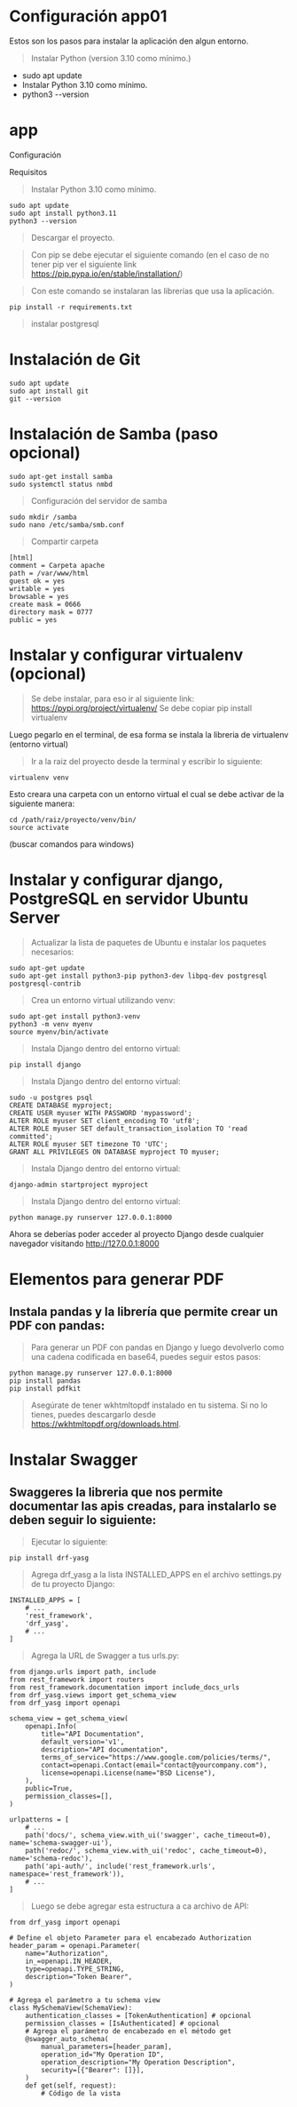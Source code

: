 # Configuración app01

Estos son los pasos para instalar la aplicación den algun entorno.

> Instalar Python (version 3.10 como mínimo.)

+ sudo apt update
+ Instalar Python 3.10 como mínimo.
+ python3 --version



# app
Configuración

Requisitos

> Instalar Python 3.10 como mínimo.

    sudo apt update
    sudo apt install python3.11
    python3 --version

> Descargar el proyecto.

> Con pip se debe ejecutar el siguiente comando
(en el caso de no tener pip ver el siguiente link https://pip.pypa.io/en/stable/installation/)

> Con este comando se instalaran las librerías que usa la aplicación. 

    pip install -r requirements.txt
    
> instalar postgresql

# Instalación de Git

    sudo apt update
    sudo apt install git
    git --version

# Instalación de Samba  (paso opcional)

    sudo apt-get install samba
    sudo systemctl status nmbd

> Configuración del servidor de samba

    sudo mkdir /samba
    sudo nano /etc/samba/smb.conf

> Compartir carpeta

    [html]
    comment = Carpeta apache
    path = /var/www/html
    guest ok = yes
    writable = yes
    browsable = yes
    create mask = 0666
    directory mask = 0777
    public = yes

# Instalar y configurar virtualenv (opcional)

> Se debe instalar, para eso ir al siguiente link: https://pypi.org/project/virtualenv/
> Se debe copiar
    pip install virtualenv
    
  Luego pegarlo en el terminal, de esa forma se instala la libreria de virtualenv (entorno virtual)

> Ir a la raiz del proyecto desde la terminal y escribir lo siguiente:

    virtualenv venv
    
  Esto creara una carpeta con un entorno virtual el cual se debe activar de la siguiente manera:
    
    cd /path/raiz/proyecto/venv/bin/
    source activate
  
  (buscar comandos para windows)
  
# Instalar y configurar django, PostgreSQL en servidor Ubuntu Server
        
> Actualizar la lista de paquetes de Ubuntu e instalar los paquetes necesarios:
    
    sudo apt-get update
    sudo apt-get install python3-pip python3-dev libpq-dev postgresql postgresql-contrib
        
> Crea un entorno virtual utilizando venv:
    
    sudo apt-get install python3-venv
    python3 -m venv myenv
    source myenv/bin/activate
    
> Instala Django dentro del entorno virtual:

    pip install django
    
> Instala Django dentro del entorno virtual:

    sudo -u postgres psql
    CREATE DATABASE myproject;
    CREATE USER myuser WITH PASSWORD 'mypassword';
    ALTER ROLE myuser SET client_encoding TO 'utf8';
    ALTER ROLE myuser SET default_transaction_isolation TO 'read committed';
    ALTER ROLE myuser SET timezone TO 'UTC';
    GRANT ALL PRIVILEGES ON DATABASE myproject TO myuser;

> Instala Django dentro del entorno virtual:

    django-admin startproject myproject

> Instala Django dentro del entorno virtual:

    python manage.py runserver 127.0.0.1:8000
    
Ahora se deberías poder acceder al proyecto Django desde cualquier navegador visitando http://127.0.0.1:8000


# Elementos para generar PDF

## Instala pandas y la librería que permite crear un PDF con pandas:

> Para generar un PDF con pandas en Django y luego devolverlo como una cadena codificada en base64, puedes seguir estos pasos:

    python manage.py runserver 127.0.0.1:8000
    pip install pandas
    pip install pdfkit
    
> Asegúrate de tener wkhtmltopdf instalado en tu sistema. Si no lo tienes, puedes descargarlo desde https://wkhtmltopdf.org/downloads.html.


# Instalar Swagger

## Swaggeres la libreria que nos permite documentar las apis creadas, para instalarlo se deben seguir lo siguiente:

> Ejecutar lo siguiente:

    pip install drf-yasg
    
> Agrega drf_yasg a la lista INSTALLED_APPS en el archivo settings.py de tu proyecto Django:

    INSTALLED_APPS = [
        # ...
        'rest_framework',
        'drf_yasg',
        # ...
    ]

> Agrega la URL de Swagger a tus urls.py:

    from django.urls import path, include
    from rest_framework import routers
    from rest_framework.documentation import include_docs_urls
    from drf_yasg.views import get_schema_view
    from drf_yasg import openapi

    schema_view = get_schema_view(
        openapi.Info(
            title="API Documentation",
            default_version='v1',
            description="API documentation",
            terms_of_service="https://www.google.com/policies/terms/",
            contact=openapi.Contact(email="contact@yourcompany.com"),
            license=openapi.License(name="BSD License"),
        ),
        public=True,
        permission_classes=[],
    )

    urlpatterns = [
        # ...
        path('docs/', schema_view.with_ui('swagger', cache_timeout=0), name='schema-swagger-ui'),
        path('redoc/', schema_view.with_ui('redoc', cache_timeout=0), name='schema-redoc'),
        path('api-auth/', include('rest_framework.urls', namespace='rest_framework')),
        # ...
    ]

> Luego se debe agregar esta estructura a ca archivo de API:

    from drf_yasg import openapi

    # Define el objeto Parameter para el encabezado Authorization
    header_param = openapi.Parameter(
        name="Authorization",
        in_=openapi.IN_HEADER,
        type=openapi.TYPE_STRING,
        description="Token Bearer",
    )

    # Agrega el parámetro a tu schema view
    class MySchemaView(SchemaView):
        authentication_classes = [TokenAuthentication] # opcional
        permission_classes = [IsAuthenticated] # opcional
        # Agrega el parámetro de encabezado en el método get
        @swagger_auto_schema(
            manual_parameters=[header_param],
            operation_id="My Operation ID",
            operation_description="My Operation Description",
            security=[{"Bearer": []}],
        )
        def get(self, request):
            # Código de la vista

